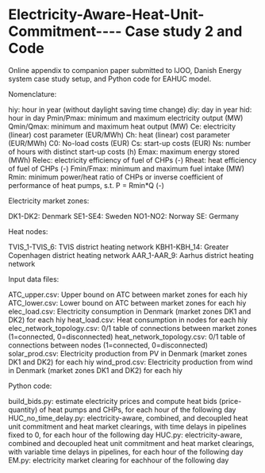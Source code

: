 # Electricity-Aware-Heat-Unit-Commitment---- Case study 2 and Code
Online appendix to companion paper submitted to IJOO, Danish Energy system case study setup, and Python code for EAHUC model. 

Nomenclature:

hiy: hour in year (without daylight saving time change)
diy: day in year
hid: hour in day
Pmin/Pmax: minimum and maximum electricity output (MW)
Qmin/Qmax: minimum and maximum heat output (MW)
Ce: electricity (linear) cost parameter (EUR/MWh)
Ch: heat (linear) cost parameter (EUR/MWh)
C0: No-load costs (EUR)
Cs: start-up costs (EUR)
Ns: number of hours with distinct start-up costs (h)
Emax: maximum energy stored (MWh)
Relec: electricity efficiency of fuel of CHPs (-)
Rheat: heat efficiency of fuel of CHPs (-)
Fmin/Fmax: minimum and maximum fuel intake (MW)
Rmin: minimum power/heat ratio of CHPs or inverse coefficient of performance of heat pumps, s.t. P = Rmin*Q (-)

Electricity market zones:

DK1-DK2: Denmark
SE1-SE4: Sweden
NO1-NO2: Norway
SE: Germany

Heat nodes:

TVIS_1-TVIS_6: TVIS district heating network
KBH1-KBH_14: Greater Copenhagen district heating network
AAR_1-AAR_9: Aarhus district heating network

Input data files:

ATC_upper.csv: Upper bound on ATC between market zones for each hiy
ATC_lower.csv: Lower bound on ATC between market zones for each hiy
elec_load.csv: Electricity consumption in Denmark (market zones DK1 and DK2) for each hiy
heat_load.csv: Heat consumption in nodes for each hiy
elec_network_topology.csv: 0/1 table of connections between market zones (1=connected, 0=disconnected)
heat_network_topology.csv: 0/1 table of connections between nodes (1=connected, 0=disconnected)
solar_prod.csv: Electricity production from PV in Denmark (market zones DK1 and DK2) for each hiy
wind_prod.csv: Electricity production from wind in Denmark (market zones DK1 and DK2) for each hiy

Python code: 

build_bids.py: estimate electricity prices and compute heat bids (price-quantity) of heat pumps and CHPs, for each hour of the following day
HUC_no_time_delay.py: electricity-aware, combined, and decoupled heat unit commitment and heat market clearings, with time delays in pipelines fixed to 0, for each hour of the following day
HUC.py: electricity-aware, combined and decoupled heat unit commitment and heat market clearings, with variable time delays in pipelines, for each hour of the following day
EM.py: electricity market clearing for eachhour of the following day

